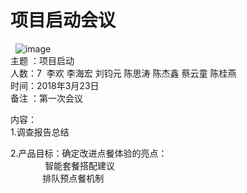 # 项目启动会议
 
![image](https://raw.githubusercontent.com/OrderingService/Dashboard/gh-pages/imgs/mind_map.png)
   
主题 ：项目启动  
人数：7  李欢 李海宏 刘钧元 陈思涛 陈杰鑫 蔡云童 陈桂燕      
时间：2018年3月23日      
备注 ：第一次会议   
  
内容：  
1.调查报告总结  
  
2.产品目标：确定改进点餐体验的亮点：  
              智能套餐搭配建议    
              排队预点餐机制  
